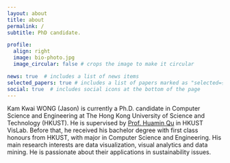 ```yaml
---
layout: about
title: about
permalink: /
subtitle: PhD candidate.

profile:
  align: right
  image: bio-photo.jpg
  image_circular: false # crops the image to make it circular

news: true  # includes a list of news items
selected_papers: true # includes a list of papers marked as "selected={true}"
social: true  # includes social icons at the bottom of the page
---
```


Kam Kwai WONG (Jason) is currently a Ph.D. candidate in Computer Science and Engineering at The Hong Kong University of Science and Technology (HKUST). He is supervised by [Prof. Huamin Qu](http://huamin.org/) in HKUST VisLab. Before that, he received his bachelor degree with first class honours from HKUST, with major in Computer Science and Engineering. His main research interests are data visualization, visual analytics and data mining. He is passionate about their applications in sustainability issues.
